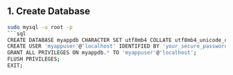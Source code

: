 ## 1. Create Database
```bash
sudo mysql -u root -p
```sql
CREATE DATABASE myappdb CHARACTER SET utf8mb4 COLLATE utf8mb4_unicode_ci;
CREATE USER 'myappuser'@'localhost' IDENTIFIED BY 'your_secure_password';
GRANT ALL PRIVILEGES ON myappdb.* TO 'myappuser'@'localhost';
FLUSH PRIVILEGES;
EXIT;
